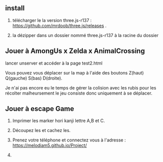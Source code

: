 ## install ##

1. télécharger le la version three.js-r137 : https://github.com/mrdoob/three.js/releases .

2. la dézipper dans un dossier nommé three.js-r137 à la racine du dossier


## Jouer à AmongUs x Zelda x AnimalCrossing ##

lancer unserver et accéder à la page test2.html

Vous pouvez vous déplacer sur la map à l'aide des boutons Z(haut) Q(gauche) S(bas) D(droite).

Je n'ai pas encore eu le temps de gérer la colision avec les rubis pour les récolter malheursement le jeu consiste donc uniquement à se déplacer.


## Jouer à escape Game ##

1. Imprimer les marker hori kanji lettre A,B et C.

2. Découpez les et cachez les.
   
3. Prenez votre téléphone et connectez vous à l'adresse : https://melodiam5.github.io/Project/
4. 